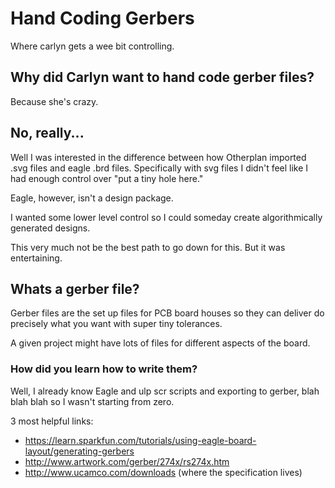 # Hand Coding Gerbers
Where carlyn gets a wee bit controlling. 

## Why did Carlyn want to hand code gerber files?

Because she's crazy.

## No, really...

Well I was interested in the difference between how Otherplan imported .svg files 
and eagle .brd files. Specifically with svg files I didn't feel like I had enough 
control over "put a tiny hole here." 

Eagle, however, isn't a design package. 

I wanted some lower level control so I could someday create algorithmically 
generated designs. 

This very much not be the best path to go down for this. But it was entertaining. 

## Whats a gerber file?

Gerber files are the set up files for PCB board houses so they can deliver do precisely 
what you want with super tiny tolerances.

A given project might have lots of files for different aspects of the board.
  
### How did you learn how to write them?

Well, I already know Eagle and ulp scr scripts and exporting to gerber, blah blah blah 
so I wasn't starting from zero.

3 most helpful links:
- https://learn.sparkfun.com/tutorials/using-eagle-board-layout/generating-gerbers
- http://www.artwork.com/gerber/274x/rs274x.htm
- http://www.ucamco.com/downloads (where the specification lives)





